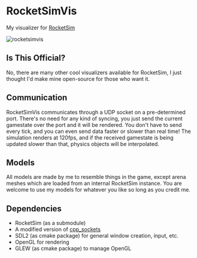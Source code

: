 # RocketSimVis
My visualizer for [RocketSim](https://github.com/ZealanL/RocketSim)

![rocketsimvis](https://github.com/ZealanL/RocketSimVis/assets/36944229/644f618a-88de-409f-9722-a4ddcd4b490e)

## Is This Official?
No, there are many other cool visualizers available for RocketSim, I just thought I'd make mine open-source for those who want it.

## Communication
RocketSimVis communicates through a UDP socket on a pre-determined port. 
There's no need for any kind of syncing, you just send the current gamestate over the port and it will be rendered.
You don't have to send every tick, and you can even send data faster or slower than real time!
The simulation renders at 120fps, and if the received gamestate is being updated slower than that, physics objects will be interpolated.

## Models
All models are made by me to resemble things in the game, except arena meshes which are loaded from an internal RocketSim instance.
You are welcome to use my models for whatever you like so long as you credit me.

## Dependencies 
 - RocketSim (as a submodule)
 - A modified version of [cpp_sockets](https://github.com/computersarecool/cpp_sockets)
 - SDL2 (as cmake package) for general window creation, input, etc.
 - OpenGL for rendering
 - GLEW (as cmake package) to manage OpenGL
